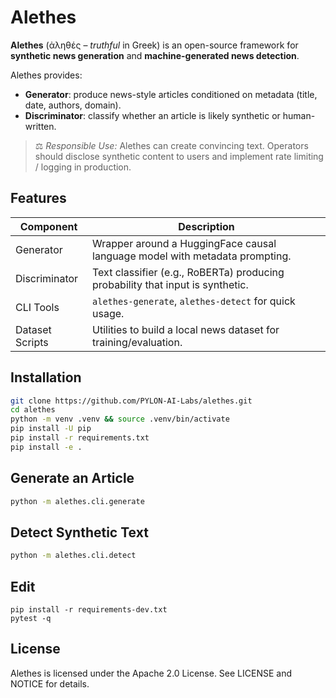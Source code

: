 # Alethes

**Alethes** (ἀληθές – *truthful* in Greek) is an open-source framework for **synthetic news generation** and **machine-generated news detection**.

Alethes provides:
- **Generator**: produce news-style articles conditioned on metadata (title, date, authors, domain).
- **Discriminator**: classify whether an article is likely synthetic or human-written.

> ⚖️ *Responsible Use:* Alethes can create convincing text. Operators should disclose synthetic content to users and implement rate limiting / logging in production.

## Features

| Component | Description |
|-----------|-------------|
| Generator | Wrapper around a HuggingFace causal language model with metadata prompting. |
| Discriminator | Text classifier (e.g., RoBERTa) producing probability that input is synthetic. |
| CLI Tools | `alethes-generate`, `alethes-detect` for quick usage. |
| Dataset Scripts | Utilities to build a local news dataset for training/evaluation. |

## Installation
```bash
git clone https://github.com/PYLON-AI-Labs/alethes.git
cd alethes
python -m venv .venv && source .venv/bin/activate
pip install -U pip
pip install -r requirements.txt
pip install -e .
```
## Generate an Article
```bash
python -m alethes.cli.generate
```

## Detect Synthetic Text
```bash
python -m alethes.cli.detect 
```

## Edit
```
pip install -r requirements-dev.txt
pytest -q
```
## License
Alethes is licensed under the Apache 2.0 License. See LICENSE and NOTICE for details.
